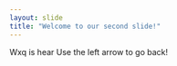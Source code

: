 ```yaml
---
layout: slide
title: "Welcome to our second slide!"
---
```

Wxq is hear
Use the left arrow to go back!
